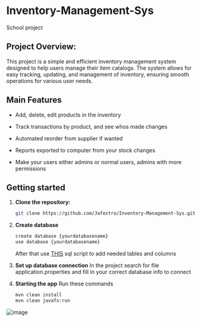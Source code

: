# Inventory-Management-Sys
School project


 ## Project Overview:

This project is a simple and efficient inventory management system designed to help users manage their item catalogs. 
The system allows for easy tracking, updating, and management of inventory, ensuring smooth operations for various user needs.

## Main Features

- Add, delete, edit products in the inventory

- Track transactions by product, and see whos made changes

- Automated reorder from supplier if wanted

- Reports exported to computer from your stock changes

- Make your users either admins or normal users, admins with more permissions

## Getting started

1. **Clone the repository:**
    ```sh
    git clone https://github.com/Jafestro/Inventory-Management-Sys.git
    ```

2. **Create database**
   ```sh
   create database {yourdatabasename}
   use database {yourdatabasename}
   ```
   After that use [THIS](https://github.com/Jafestro/Inventory-Management-Sys/blob/main/sqlscript) sql script to add needed tables and columns

4. **Set up database connection**
   In the project search for file application.properties and fill in your correct database info to connect

5. **Starting the app**
   Run these commands
   ```sh
   mvn clean install
   mvn clean javafx:run
   ```
   

![image](https://github.com/user-attachments/assets/3c305bc0-eafb-402d-9f24-f49847513607)
